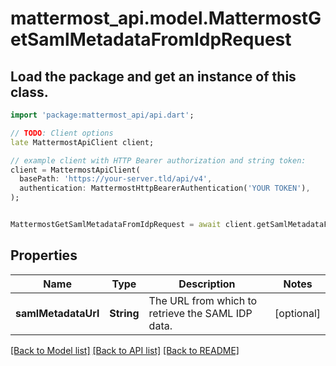 # mattermost_api.model.MattermostGetSamlMetadataFromIdpRequest

## Load the package and get an instance of this class.
```dart
import 'package:mattermost_api/api.dart';

// TODO: Client options
late MattermostApiClient client;

// example client with HTTP Bearer authorization and string token:
client = MattermostApiClient(
  basePath: 'https://your-server.tld/api/v4',
  authentication: MattermostHttpBearerAuthentication('YOUR TOKEN'),
);


MattermostGetSamlMetadataFromIdpRequest = await client.getSamlMetadataFromIdpRequest.FUNCTION_THAT_RETURNS_THIS_CLASS();

```

## Properties
Name | Type | Description | Notes
------------ | ------------- | ------------- | -------------
**samlMetadataUrl** | **String** | The URL from which to retrieve the SAML IDP data. | [optional] 

[[Back to Model list]](../GENERATED_README.md#documentation-for-models) [[Back to API list]](../GENERATED_README.md#documentation-for-api-endpoints) [[Back to README]](../GENERATED_README.md)


